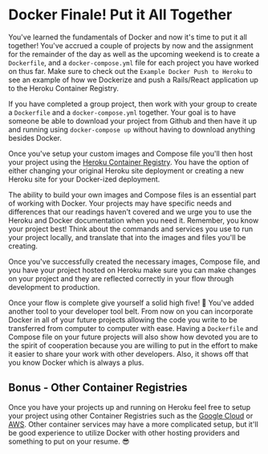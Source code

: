 # Docker Finale! Put it All Together

You've learned the fundamentals of Docker and now it's time to put it all together! You've accrued a couple of projects by now and the assignment for the remainder of the day as well as the upcoming weekend is to create a `Dockerfile`, and a `docker-compose.yml` file for each project you have worked on thus far. Make sure to check out the `Example Docker Push to Heroku` to see an example of how we Dockerize and push a Rails/React application up to the Heroku Container Registry.

If you have completed a group project, then work with your group to create a `Dockerfile` and a `docker-compose.yml` together. Your goal is to have someone be able to download your project from Github and then have it up and running using `docker-compose up` without having to download anything besides Docker.

Once you've setup your custom images and Compose file you'll then host your project using the [Heroku Container Registry][heroku-container]. You have the option of either changing your original Heroku site deployment or creating a new Heroku site for your Docker-ized deployment.

The ability to build your own images and Compose files is an essential part of working with Docker. Your projects may have specific needs and differences that our readings haven't covered and we urge you to use the Heroku and Docker documentation when you need it. Remember, you know your project best! Think about the commands and services you use to run your project locally, and translate that into the images and files you'll be creating.

Once you've successfully created the necessary images, Compose file, and you have your project hosted on Heroku make sure you can make changes on your project and they are reflected correctly in your flow through development to production.

Once your flow is complete give yourself a solid high five! 🙌 You've added another tool to your developer tool belt. From now on you can incorporate Docker in all of your future projects allowing the code you write to be transferred from computer to computer with ease. Having a `Dockerfile` and Compose file on your future projects will also show how devoted you are to the spirit of cooperation because you are willing to put in the effort to make it easier to share your work with other developers. Also, it shows off that you know Docker which is always a plus.

## Bonus - Other Container Registries

Once you have your projects up and running on Heroku feel free to setup your project using other Container Registries such as the [Google Cloud][google] or [AWS][ec2]. Other container services may have a more complicated setup, but it'll be good experience to utilize Docker with other hosting providers and something to put on your resume. 😎

[heroku-container]: https://devcenter.heroku.com/articles/container-registry-and-runtime
[google]: https://cloud.google.com/container-registry/
[ec2]: https://aws.amazon.com/ec2/
